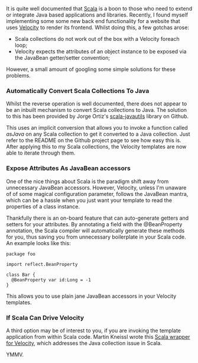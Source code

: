 It is quite well documented that [Scala][] is a boon to those who need to extend or integrate Java based applications and libraries. Recently, I found myself implementing some some new back end functionality for a website that uses [Velocity][] to render its frontend. Whilst doing this, a few gotchas arose:

* Scala collections do not work out of the box with a Velocity foreach loop;
* Velocity expects the attributes of an object instance to be exposed via the JavaBean getter/setter convention;

However, a small amount of googling some simple solutions for these problems.

### Automatically Convert Scala Collections To Java

Whilst the reverse operation is well documented, there does not appear to be an inbuilt mechanism to convert Scala collections to Java. The solution to this has been provided by Jorge Ortiz's [scala-javautils][] library on Github.

This uses an implicit conversion that allows you to invoke a function called _asJava_ on any Scala collection to get it converted to a Java collection. Just refer to the README on the Github project page to see how easy this is. After applying this to my Scala collections, the Velocity templates are now able to iterate through them.

### Expose Attributes As JavaBean accessors

One of the nice things about Scala is the paradigm shift away from unnecessary JavaBean accessors. However, Velocity, unless I'm unaware of of some magical configuration parameter, follows the JavaBean mantra, which can be a hassle when you just want your template to read the properties of a class instance.

Thankfully there is an on-board feature that can auto-generate getters and setters for your attributes. By annotating a field with the @BeanProperty annotation, the Scala compiler will automatically generate these methods for you, thus saving you from unnecessary boilerplate in your Scala code. An example looks like this:

    package foo
    
    import reflect.BeanProperty
    
    class Bar {
      @BeanProperty var id:Long = -1
    }
    
This allows you to use plain jane JavaBean accessors in your Velocity templates.

### If Scala Can Drive Velocity

A third option may be of interest to you, if you are invoking the template application from within Scala code. Martin Kneissl wrote this [Scala wrapper for Velocity][scala-velocity], which addresses the Java collection issue in Scala.

YMMV.

[scala-javautils]:http://github.com/jorgeortiz85/scala-javautils/tree/master
[scala]:http://www.scala-lang.org/
[velocity]:http://velocity.apache.org/
[scala-velocity]:http://www.familie-kneissl.org/open-source/scala-velocity